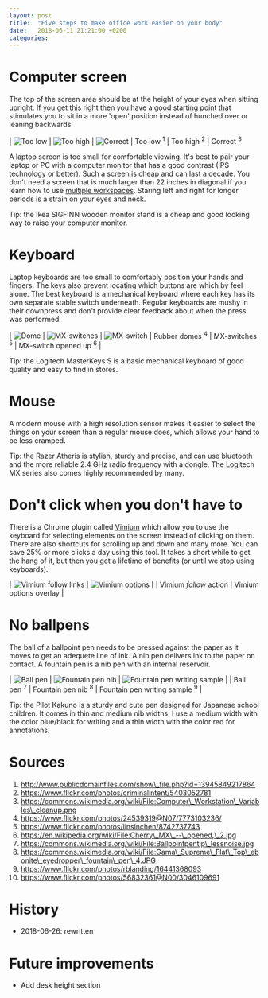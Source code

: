 ```yaml
---
layout: post
title:  "Five steps to make office work easier on your body"
date:   2018-06-11 21:21:00 +0200
categories:
---
```

# Computer screen

The top of the screen area should be at the height of your eyes when sitting upright. If you get this right then you have a good starting point that stimulates you to sit in a more 'open' position instead of hunched over or leaning backwards.

| ![Too low](/blog/assets/img/computer-screen-too-low.jpg?v3) | ![Too high](/blog/assets/img/computer-screen-too-high.jpg?v3) | ![Correct](/blog/assets/img/computer-screen-correct.jpg?v2)
| Too low <sup>1</sup> | Too high <sup>2</sup> | Correct <sup>3</sup>

A laptop screen is too small for comfortable viewing. It's best to pair your laptop or PC with a computer monitor that has a good contrast (IPS technology or better). Such a screen is cheap and can last a decade. You don't need a screen that is much larger than 22 inches in diagonal if you learn how to use [multiple workspaces](gnome-shell). Staring left and right for longer periods is a strain on your eyes and neck.

Tip: the Ikea SIGFINN wooden monitor stand is a cheap and good looking way to raise your computer monitor.

# Keyboard

Laptop keyboards are too small to comfortably position your hands and fingers. The keys also prevent locating which buttons are which by feel alone. The best keyboard is a mechanical keyboard where each key has its own separate stable switch underneath. Regular keyboards are mushy in their downpress and don't provide clear feedback about when the press was performed.

| ![Dome](/blog/assets/img/keyboard-rubber-dome.jpg?v2) | ![MX-switches](/blog/assets/img/keyboard-cherry-mx-switches.jpg?v2) | ![MX-switch](/blog/assets/img/keyboard-cherry-mx-switch.jpg?v3)
| Rubber domes <sup>4</sup> | MX-switches <sup>5</sup> | MX-switch opened up <sup>6</sup> |

Tip: the Logitech MasterKeys S is a basic mechanical keyboard of good quality and easy to find in stores.

# Mouse

A modern mouse with a high resolution sensor makes it easier to select the things on your screen than a regular mouse does, which allows your hand to be less cramped.

Tip: the Razer Atheris is stylish, sturdy and precise, and can use bluetooth and the more reliable 2.4 GHz radio frequency with a dongle. The Logitech MX series also comes highly recommended by many.

# Don't click when you don't have to

There is a Chrome plugin called [Vimium][vimium] which allow you to use the keyboard for selecting elements on the screen instead of clicking on them. There are also shortcuts for scrolling up and down and many more. You can save 25% or more clicks a day using this tool. It takes a short while to get the hang of it, but then you get a lifetime of benefits (or until we stop using keyboards).

| ![Vimium follow links](/blog/assets/img/vimium-follow.jpg?v2) | ![Vimium options](/blog/assets/img/vimium-options.jpg?v2) |
| Vimium _follow_ action | Vimium options overlay |

# No ballpens

The ball of a ballpoint pen needs to be pressed against the paper as it moves to get an adequete line of ink. A nib pen delivers ink to the paper on contact. A fountain pen is a nib pen with an internal reservoir.

| ![Ball pen](/blog/assets/img/pen-ballpen.jpg) | ![Fountain pen nib](/blog/assets/img/pen-fountain.jpg) | ![Fountain pen writing sample](/blog/assets/img/pen-fountain-writing-sample.jpg) |
| Ball pen <sup>7</sup> | Fountain pen nib <sup>8</sup> | Fountain pen writing sample <sup>9</sup> |

Tip: the Pilot Kakuno is a sturdy and cute pen designed for Japanese school children. It comes in thin and medium nib widths. I use a medium width with the color blue/black for writing and a thin width with the color red for annotations.

# Sources

1. http://www.publicdomainfiles.com/show\_file.php?id=13945849217864
1. https://www.flickr.com/photos/criminalintent/5403052781
1. https://commons.wikimedia.org/wiki/File:Computer\_Workstation\_Variables\_cleanup.png
1. https://www.flickr.com/photos/24539319@N07/7773103236/
1. https://www.flickr.com/photos/linsinchen/8742737743
1. https://en.wikipedia.org/wiki/File:Cherry\_MX\_--\_opened,\_2.jpg
1. https://commons.wikimedia.org/wiki/File:Ballpointpentip\_lessnoise.jpg
1. https://commons.wikimedia.org/wiki/File:Gama\_Supreme\_Flat\_Top\_ebonite\_eyedropper\_fountain\_pen\_4.JPG
1. https://www.flickr.com/photos/rblanding/16441368093
1. https://www.flickr.com/photos/56832361@N00/3046109691

# History

* 2018-06-26: rewritten

# Future improvements

* Add desk height section

[vimium]:           https://vimium.github.io/
[gnome-shell]:      https://commons.wikimedia.org/wiki/File:GNOME_Shell_Workspaces.png

